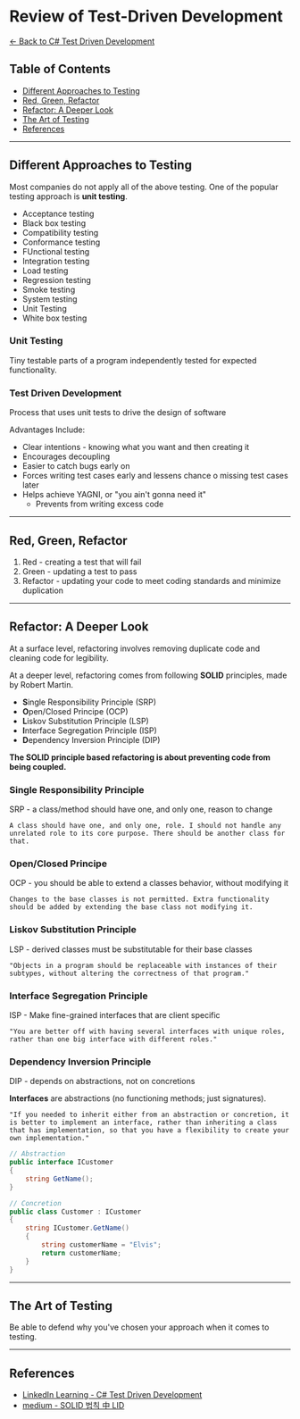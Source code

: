 # Review of Test-Driven Development

[<- Back to C# Test Driven Development](../README.md)

## Table of Contents

* [Different Approaches to Testing](#different-approaches-to-testing)
* [Red, Green, Refactor](#red-green-refactor)
* [Refactor: A Deeper Look](#refactor-a-deeper-look)
* [The Art of Testing](#the-art-of-testing)
* [References](#references)

---

## Different Approaches to Testing

Most companies do not apply all of the above testing. One of the popular testing approach is __unit testing__.

* Acceptance testing
* Black box testing
* Compatibility testing
* Conformance testing
* FUnctional testing
* Integration testing
* Load testing
* Regression testing
* Smoke testing
* System testing
* Unit Testing
* White box testing

### Unit Testing

Tiny testable parts of a program independently tested for expected functionality.

### Test Driven Development

Process that uses unit tests to drive the design of software

Advantages Include:

* Clear intentions - knowing what you want and then creating it
* Encourages decoupling
* Easier to catch bugs early on
* Forces writing test cases early and lessens chance o missing test cases later
* Helps achieve YAGNI, or "you ain't gonna need it"
  * Prevents from writing excess code

---

## Red, Green, Refactor

1. Red - creating a test that will fail
2. Green - updating a test to pass
3. Refactor - updating your code to meet coding standards and minimize duplication

---

## Refactor: A Deeper Look

At a surface level, refactoring involves removing duplicate code and cleaning code for legibility.

At a deeper level, refactoring comes from following **SOLID** principles, made by Robert Martin.

* **S**ingle Responsibility Principle (SRP)
* **O**pen/Closed Principe (OCP)
* **L**iskov Substitution Principle (LSP)
* **I**nterface Segregation Principle (ISP)
* **D**ependency Inversion Principle (DIP)

**The SOLID principle based refactoring is about preventing code from being coupled.**

### Single Responsibility Principle

SRP - a class/method should have one, and only one, reason to change

```text
A class should have one, and only one, role. I should not handle any unrelated role to its core purpose. There should be another class for that.
```

### Open/Closed Principe

OCP - you should be able to extend a classes behavior, without modifying it

```text
Changes to the base classes is not permitted. Extra functionality should be added by extending the base class not modifying it.
```

### Liskov Substitution Principle

LSP - derived classes must be substitutable for their base classes

```text
"Objects in a program should be replaceable with instances of their subtypes, without altering the correctness of that program."
```

### Interface Segregation Principle

ISP - Make fine-grained interfaces that are client specific

```text
"You are better off with having several interfaces with unique roles, rather than one big interface with different roles."
```

### Dependency Inversion Principle

DIP - depends on abstractions, not on concretions

**Interfaces** are abstractions (no functioning methods; just signatures).

```text
"If you needed to inherit either from an abstraction or concretion, it is better to implement an interface, rather than inheriting a class that has implementation, so that you have a flexibility to create your own implementation."
```

```c#
// Abstraction
public interface ICustomer
{
    string GetName();
}

// Concretion
public class Customer : ICustomer
{
    string ICustomer.GetName()
    {
        string customerName = "Elvis";
        return customerName;
    }
}
```

---

## The Art of Testing

Be able to defend why you've chosen your approach when it comes to testing.

---

## References

* [LinkedIn Learning - C# Test Driven Development](https://www.linkedin.com/learning/c-sharp-test-driven-development-2)
* [medium - SOLID 법칙 中 LID](https://medium.com/humanscape-tech/solid-법칙-中-lid-fb9b89e383ef)